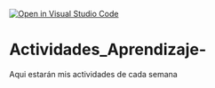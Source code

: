 [![Open in Visual Studio Code](https://classroom.github.com/assets/open-in-vscode-c66648af7eb3fe8bc4f294546bfd86ef473780cde1dea487d3c4ff354943c9ae.svg)](https://classroom.github.com/online_ide?assignment_repo_id=8478506&assignment_repo_type=AssignmentRepo)
# Actividades_Aprendizaje-
Aqui estarán mis actividades de cada semana
